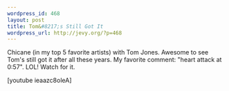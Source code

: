 ```yaml
--- 
wordpress_id: 468
layout: post
title: Tom&#8217;s Still Got It
wordpress_url: http://jevy.org/?p=468
---
```

Chicane (in my top 5 favorite artists) with Tom Jones.  Awesome to see Tom's still got it after all these years.  My favorite comment: "heart attack at 0:57".  LOL!  Watch for it.

[youtube ieaazc8oleA]
